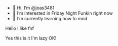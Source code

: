 - 👋 Hi, I’m @joas3481
- 👀 I’m interested in Friday Night Funkin right now
- 🌱 I’m currently learning how to mod

Hello I like fnf

Yes this is it I'm lazy OK! 


